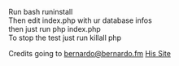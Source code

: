 Run bash runinstall <br>
Then edit index.php with ur database infos<br>
then just run php index.php<br>
To stop the test just run killall php<br>


Credits going to bernardo@bernardo.fm [His Site](https://bernardo.fm)

